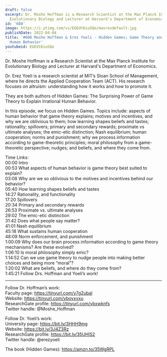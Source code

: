 ```yaml
---
draft: false
excerpt: Dr. Moshe Hoffman is a Research Scientist at the Max Planck Institute for
  Evolutionary Biology and Lecturer at Harvard's Department of Economics.
id: '608'
image: https://i.ytimg.com/vi/EGEdt6iuSQo/maxresdefault.jpg
publishDate: 2022-04-04
title: '#608 Moshe Hoffman & Erez Yoeli - Hidden Games; Game Theory and Irrational
  Human Behavior'
youtubeid: EGEdt6iuSQo
---
```

<div class="timelinks">

Dr. Moshe Hoffman is a Research Scientist at the Max Planck Institute for Evolutionary Biology and Lecturer at Harvard's Department of Economics.

Dr. Erez Yoeli is a research scientist at MIT’s Sloan School of Management, where he directs the Applied Cooperation Team (ACT). His research focuses on altruism: understanding how it works and how to promote it.

They are both authors of Hidden Games: The Surprising Power of Game Theory to Explain Irrational Human Behavior.

In this episode, we focus on Hidden Games. Topics include: aspects of human behavior that game theory explains; motives and incentives, and why we are oblivious to them; how learning shapes beliefs and tastes; rationality; spillovers; primary and secondary rewards; proximate vs ultimate analyses; the emic-etic distinction; Nash equilibrium; human cooperation; norms and punishment; why we process information according to game-theoretic principles; moral philosophy from a game-theoretic perspective; nudges; and beliefs, and where they come from.

Time Links:  
<time>00:00</time> Intro  
<time>00:53</time> What aspects of human behavior is game theory best suited to explain?  
<time>03:08</time> Why are we so oblivious to the motives and incentives behind our behavior?  
<time>05:40</time> How learning shapes beliefs and tastes  
<time>14:27</time> Rationality, and functionality  
<time>17:20</time> Spillovers  
<time>20:34</time> Primary and secondary rewards  
<time>26:53</time> Proximate vs. ultimate analyses  
<time>29:02</time> The emic-etic distinction  
<time>31:42</time> Does what people say matter?  
<time>41:01</time> Nash equilibrium  
<time>45:18</time> What sustains human cooperation  
<time>48:09</time> Norm enforcement, and punishment  
<time>1:00:09</time> Why does our brain process information according to game theory mechanisms? Are these evolved?  
<time>1:06:10</time> Is moral philosophy simply emic?  
<time>1:14:52</time> Can we use game theory to nudge people into making better choices and being more “moral”?  
<time>1:20:02</time> What are beliefs, and where do they come from?  
<time>1:45:21</time> Follow Drs. Hoffman and Yoeli’s work!

---

Follow Dr. Hoffman’s work:  
Faculty page: https://tinyurl.com/y7g2ubal  
Website: https://tinyurl.com/yboyxvxu  
ResearchGate profile: https://tinyurl.com/ybxwknfs  
Twitter handle: @Moshe_Hoffman

Follow Dr. Yoeli’s work:  
University page: https://bit.ly/3HHH9mg  
Website: https://bit.ly/3J4Z3Rz  
ResearchGate profile: https://bit.ly/35UHlS2  
Twitter handle: @erezyoeli

The book (Hidden Games): https://amzn.to/35WgRPL
</div>

